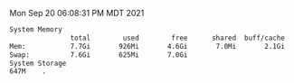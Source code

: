 Mon Sep 20 06:08:31 PM MDT 2021
```bash
System Memory
               total        used        free      shared  buff/cache   available
Mem:           7.7Gi       926Mi       4.6Gi       7.0Mi       2.1Gi       6.4Gi
Swap:          7.6Gi       625Mi       7.0Gi
System Storage
647M	.
```
